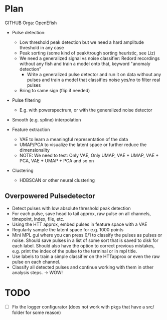 # Plan

GITHUB Orga: OpenEfish

- Pulse detection:
   - Low threshold peak detection but we need a hard amplitude threshold in any case
   - Peak sorting (some kind of peak/trough sorting heuristic, see Liz)
   - We need a generalized signal vs noise classifier: Redord recordings without any fish and train a model onto that, keyword "anomaly detection"
      - Write a generalized pulse detector and run it on data without any pulses and train a model that classifies noise yes/no to filter real pulses
   - Bring to same sign (flip if needed)

- Pulse filtering
   - E.g. with powerspectrum, or with the generalized noise detector

- Smooth (e.g. spline) interpolation

- Feature extraction
   - VAE to learn a meaningful representation of the data
   - UMAP/PCA to visualize the latent space or further reduce the dimensionality
   - NOTE: We need to test: Only VAE, Only UMAP, VAE + UMAP, VAE + PCA, VAE + UMAP + PCA and so on

- Clustering
   - HDBSCAN or other neural clustering


## Overpowered Pulsedetector

- Detect pulses with low absolute threshold peak detection
- For each pulse, save head to tail approx, raw pulse on all channels, timepoint, index, file, etc.
- Using the HTT approx, embed pulses in feature space with a VAE
- Regularly sample the latent space for e.g. 1000 points
- Mini MPL gui where you can press 0/1 to classify the pulses as pulses or noise. Should save pulses in a list of some sort that is saved to disk for each label. Should also have the option to correct previous mistakes, e.g. print the index of the pulse to the terminal or in mpl title.
- Use labels to train a simple classifier on the HTTapprox or even the raw pulse on each channel.
- Classify all detected pulses and continue working with them in other analysis steps.
-> WOW!

# TODO
- [ ] Fix the logger configurator (does not work with pkgs that have a src/ folder for some reason)
